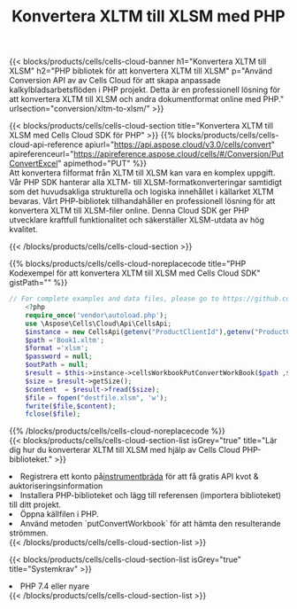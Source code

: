 ﻿---
title:  Konvertera XLTM till XLSM med PHP
description:  Använda Aspose.Cells Cloud SDK för PHP för att konvertera en fil i XLTM-format till en fil i XLSM-format.
kwords: Excel, Convert XLTM to XLSM, REST, PHP
howto: How to convert XLTM to XLSM using Aspose.Cells Cloud PHP library.
---
{{< blocks/products/cells/cells-cloud-banner h1="Konvertera XLTM till XLSM" h2="PHP bibliotek för att konvertera XLTM till XLSM" p="Använd Conversion API av av Cells Cloud för att skapa anpassade kalkylbladsarbetsflöden i PHP projekt. Detta är en professionell lösning för att konvertera XLTM till XLSM och andra dokumentformat online med PHP." urlsection="conversion/xltm-to-xlsm/" >}}

{{< blocks/products/cells/cells-cloud-section title="Konvertera XLTM till XLSM med Cells Cloud SDK för PHP" >}}
{{% blocks/products/cells/cells-cloud-api-reference apiurl="https://api.aspose.cloud/v3.0/cells/convert" apireferenceurl="https://apireference.aspose.cloud/cells/#/Conversion/PutConvertExcel" apimethod="PUT" %}}
<br/>
Att konvertera filformat från XLTM till XLSM kan vara en komplex uppgift. Vår PHP SDK hanterar alla XLTM- till XLSM-formatkonverteringar samtidigt som det huvudsakliga strukturella och logiska innehållet i källarket XLTM bevaras. Vårt PHP-bibliotek tillhandahåller en professionell lösning för att konvertera XLTM till XLSM-filer online. Denna Cloud SDK ger PHP utvecklare kraftfull funktionalitet och säkerställer XLSM-utdata av hög kvalitet.

{{< /blocks/products/cells/cells-cloud-section >}}

{{% blocks/products/cells/cells-cloud-noreplacecode title="PHP Kodexempel för att konvertera XLTM till XLSM med Cells Cloud SDK" gistPath="" %}}
 
```php
// For complete examples and data files, please go to https://github.com/aspose-cells-cloud/aspose-cells-cloud-php/
    <?php
    require_once('vendor\autoload.php');
    use \Aspose\Cells\Cloud\Api\CellsApi;
    $instance = new CellsApi(getenv("ProductClientId"),getenv("ProductClientSecret"));
    $path ='Book1.xltm';    
    $format ='xlsm';
    $password = null;
    $outPath = null;      
    $result = $this->instance->cellsWorkbookPutConvertWorkBook($path ,$format, $password,  $outPath);
    $size = $result->getSize();
    $content  = $result->fread($size);
    $file = fopen("destfile.xlsm", 'w');
    fwrite($file,$content);
    fclose($file);
```
 
{{% /blocks/products/cells/cells-cloud-noreplacecode %}}
<br/>
{{< blocks/products/cells/cells-cloud-section-list isGrey="true" title="Lär dig hur du konverterar XLTM till XLSM med hjälp av Cells Cloud PHP-biblioteket." >}}
<li> Registrera ett konto på<a href="https://dashboard.aspose.cloud/">instrumentbräda</a> för att få gratis API kvot & auktoriseringsinformation</li>
<li>Installera PHP-biblioteket och lägg till referensen (importera biblioteket) till ditt projekt.</li>
<li>Öppna källfilen i PHP.</li>
<li>Använd metoden `putConvertWorkbook` för att hämta den resulterande strömmen.</li>
{{< /blocks/products/cells/cells-cloud-section-list >}}

{{< blocks/products/cells/cells-cloud-section-list isGrey="true" title="Systemkrav" >}}
<li>PHP 7.4 eller nyare</li>
{{< /blocks/products/cells/cells-cloud-section-list >}}

